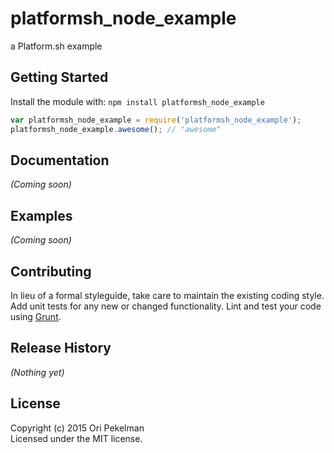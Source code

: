 # platformsh_node_example

a Platform.sh example

## Getting Started
Install the module with: `npm install platformsh_node_example`

```javascript
var platformsh_node_example = require('platformsh_node_example');
platformsh_node_example.awesome(); // "awesome"
```

## Documentation
_(Coming soon)_

## Examples
_(Coming soon)_

## Contributing
In lieu of a formal styleguide, take care to maintain the existing coding style. Add unit tests for any new or changed functionality. Lint and test your code using [Grunt](http://gruntjs.com/).

## Release History
_(Nothing yet)_

## License
Copyright (c) 2015 Ori Pekelman  
Licensed under the MIT license.
